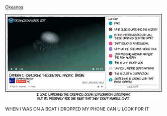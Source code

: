 [Okeanos](https://xkcd.com/1836)

![Okeanos](./random_comic.png)

WHEN I WAS ON A BOAT I DROPPED MY PHONE CAN U LOOK FOR IT

